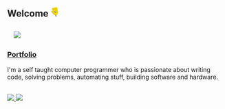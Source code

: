 ## Welcome <img src="https://github.com/deut-erium/deut-erium/blob/master/assets/wave.gif?raw=1" width="24px">                                                                                                         ![](https://komarev.com/ghpvc/?username=a-kbv&label=PROFILE+VIEWS&color=green)
### <a href="http://atanaskorabov.eu">Portfolio</a>


I'm a self taught computer programmer who is passionate about writing code, solving problems, automating stuff, building software and hardware.

<br/>

<a href="https://github.com/a-kbv">
  <img height="150em" src="https://github-readme-stats.vercel.app/api/top-langs/?username=a-kbv&theme=buefy&layout=compact" />
  <img height="150em" src="https://github-readme-stats.vercel.app/api?username=a-kbv&theme=buefy&show_icons=true" />
</a>
